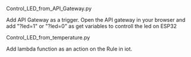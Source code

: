 Control_LED_from_API_Gateway.py

Add API Gateway as a trigger. Open the API gateway in your browser and add "?led=1" or "?led=0" as get variables to controll the led on ESP32



Control_LED_from_temperature.py

Add lambda function as an action on the Rule in iot. 